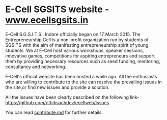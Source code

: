 # E-Cell SGSITS website - www.ecellsgsits.in

E-Cell S.G.S.I.T.S., Indore officially began on 17 March 2015. The Entrepreneurship Cell is a non-profit organization run by students of SGSITS with the aim of manifesting entrepreneurship spirit of young students. We at E-Cell host various workshops, speaker sessions, innovative games, competitions for aspiring entrepreneurs and support them by providing necessary resources such as seed funding, mentoring, consultancy and networking.

E-Cell's official website has been hosted a while ago. 
All the enthusiasts who are willing to contribute to the site can resolve the prevailing issues in the site,or find new issues and provide a solution.

All the issues have been clearly described on the following link-
https://github.com/rithiksachdev/ecellweb/issues

You can read [contribute.md](https://github.com/rithiksachdev/ecellweb/blob/master/contribute.md) for further details.


